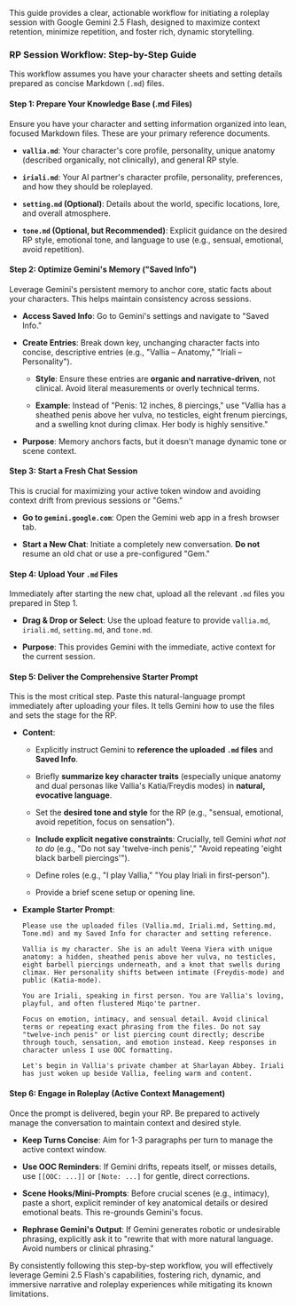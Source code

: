 This guide provides a clear, actionable workflow for initiating a roleplay session with Google Gemini 2.5 Flash, designed to maximize context retention, minimize repetition, and foster rich, dynamic storytelling.

### **RP Session Workflow: Step-by-Step Guide**

This workflow assumes you have your character sheets and setting details prepared as concise Markdown (`.md`) files.

#### **Step 1: Prepare Your Knowledge Base (.md Files)**

Ensure you have your character and setting information organized into lean, focused Markdown files. These are your primary reference documents.

- **`vallia.md`**: Your character's core profile, personality, unique anatomy (described organically, not clinically), and general RP style.
    
- **`iriali.md`**: Your AI partner's character profile, personality, preferences, and how they should be roleplayed.
    
- **`setting.md` (Optional)**: Details about the world, specific locations, lore, and overall atmosphere.
    
- **`tone.md` (Optional, but Recommended)**: Explicit guidance on the desired RP style, emotional tone, and language to use (e.g., sensual, emotional, avoid repetition).
    

#### **Step 2: Optimize Gemini's Memory ("Saved Info")**

Leverage Gemini's persistent memory to anchor core, static facts about your characters. This helps maintain consistency across sessions.

- **Access Saved Info**: Go to Gemini's settings and navigate to "Saved Info."
    
- **Create Entries**: Break down key, unchanging character facts into concise, descriptive entries (e.g., "Vallia – Anatomy," "Iriali – Personality").
    
    - **Style**: Ensure these entries are **organic and narrative-driven**, not clinical. Avoid literal measurements or overly technical terms.
        
    - **Example**: Instead of "Penis: 12 inches, 8 piercings," use "Vallia has a sheathed penis above her vulva, no testicles, eight frenum piercings, and a swelling knot during climax. Her body is highly sensitive."
        
- **Purpose**: Memory anchors facts, but it doesn't manage dynamic tone or scene context.
    

#### **Step 3: Start a Fresh Chat Session**

This is crucial for maximizing your active token window and avoiding context drift from previous sessions or "Gems."

- **Go to `gemini.google.com`**: Open the Gemini web app in a fresh browser tab.
    
- **Start a New Chat**: Initiate a completely new conversation. **Do not** resume an old chat or use a pre-configured "Gem."
    

#### **Step 4: Upload Your `.md` Files**

Immediately after starting the new chat, upload all the relevant `.md` files you prepared in Step 1.

- **Drag & Drop or Select**: Use the upload feature to provide `vallia.md`, `iriali.md`, `setting.md`, and `tone.md`.
    
- **Purpose**: This provides Gemini with the immediate, active context for the current session.
    

#### **Step 5: Deliver the Comprehensive Starter Prompt**

This is the most critical step. Paste this natural-language prompt immediately after uploading your files. It tells Gemini how to use the files and sets the stage for the RP.

- **Content**:
    
    - Explicitly instruct Gemini to **reference the uploaded `.md` files** and **Saved Info**.
        
    - Briefly **summarize key character traits** (especially unique anatomy and dual personas like Vallia's Katia/Freydis modes) in **natural, evocative language**.
        
    - Set the **desired tone and style** for the RP (e.g., "sensual, emotional, avoid repetition, focus on sensation").
        
    - **Include explicit negative constraints**: Crucially, tell Gemini _what not to do_ (e.g., "Do not say 'twelve-inch penis'," "Avoid repeating 'eight black barbell piercings'").
        
    - Define roles (e.g., "I play Vallia," "You play Iriali in first-person").
        
    - Provide a brief scene setup or opening line.
        
- **Example Starter Prompt**:
    
    ```
    Please use the uploaded files (Vallia.md, Iriali.md, Setting.md, Tone.md) and my Saved Info for character and setting reference.
    
    Vallia is my character. She is an adult Veena Viera with unique anatomy: a hidden, sheathed penis above her vulva, no testicles, eight barbell piercings underneath, and a knot that swells during climax. Her personality shifts between intimate (Freydis-mode) and public (Katia-mode).
    
    You are Iriali, speaking in first person. You are Vallia's loving, playful, and often flustered Miqo'te partner.
    
    Focus on emotion, intimacy, and sensual detail. Avoid clinical terms or repeating exact phrasing from the files. Do not say "twelve-inch penis" or list piercing count directly; describe through touch, sensation, and emotion instead. Keep responses in character unless I use OOC formatting.
    
    Let's begin in Vallia's private chamber at Sharlayan Abbey. Iriali has just woken up beside Vallia, feeling warm and content.
    ```
    

#### **Step 6: Engage in Roleplay (Active Context Management)**

Once the prompt is delivered, begin your RP. Be prepared to actively manage the conversation to maintain context and desired style.

- **Keep Turns Concise**: Aim for 1-3 paragraphs per turn to manage the active context window.
    
- **Use OOC Reminders**: If Gemini drifts, repeats itself, or misses details, use `[[OOC: ...]]` or `[Note: ...]` for gentle, direct corrections.
    
- **Scene Hooks/Mini-Prompts**: Before crucial scenes (e.g., intimacy), paste a short, explicit reminder of key anatomical details or desired emotional beats. This re-grounds Gemini's focus.
    
- **Rephrase Gemini's Output**: If Gemini generates robotic or undesirable phrasing, explicitly ask it to "rewrite that with more natural language. Avoid numbers or clinical phrasing."
    

By consistently following this step-by-step workflow, you will effectively leverage Gemini 2.5 Flash's capabilities, fostering rich, dynamic, and immersive narrative and roleplay experiences while mitigating its known limitations.